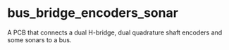 bus_bridge_encoders_sonar
=========================

A PCB that connects a dual H-bridge, dual quadrature shaft encoders and some sonars to a bus.
